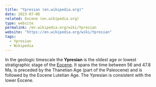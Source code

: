 ```yaml
---
title: "Ypresian (en.wikipedia.org)"
date: 2023-07-06
related: Eocene (en.wikipedia.org)
type: website
permalink: /en.wikipedia.org/wiki/Ypresian
website: "https://en.wikipedia.org/wiki/Ypresian"
tags:
  - Ypresian
  - Wikipedia
---
```

In the geologic timescale the **Ypresian** is the oldest age or lowest stratigraphic stage of the [Eocene](/en.wikipedia.org/wiki/Eocene). It spans the time between 56 and 47.8 Ma, is preceded by the Thanetian Age (part of the Paleocene) and is followed by the Eocene Lutetian Age. The Ypresian is consistent with the lower Eocene.
